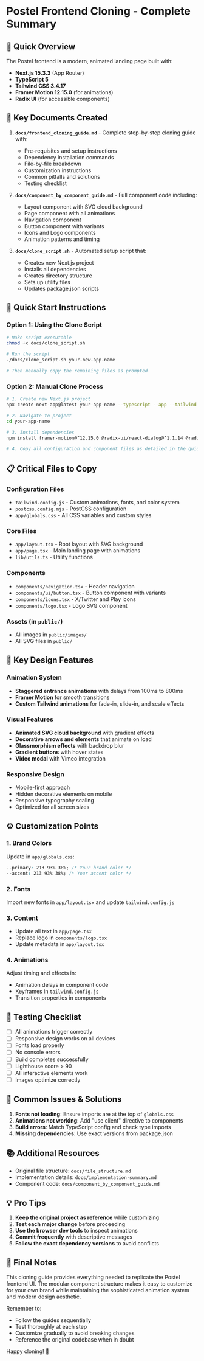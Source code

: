 # Postel Frontend Cloning - Complete Summary

## 🎯 Quick Overview

The Postel frontend is a modern, animated landing page built with:
- **Next.js 15.3.3** (App Router)
- **TypeScript 5**
- **Tailwind CSS 3.4.17** 
- **Framer Motion 12.15.0** (for animations)
- **Radix UI** (for accessible components)

## 📁 Key Documents Created

1. **`docs/frontend_cloning_guide.md`** - Complete step-by-step cloning guide with:
   - Pre-requisites and setup instructions
   - Dependency installation commands
   - File-by-file breakdown
   - Customization instructions
   - Common pitfalls and solutions
   - Testing checklist

2. **`docs/component_by_component_guide.md`** - Full component code including:
   - Layout component with SVG cloud background
   - Page component with all animations
   - Navigation component
   - Button component with variants
   - Icons and Logo components
   - Animation patterns and timing

3. **`docs/clone_script.sh`** - Automated setup script that:
   - Creates new Next.js project
   - Installs all dependencies
   - Creates directory structure
   - Sets up utility files
   - Updates package.json scripts

## 🚀 Quick Start Instructions

### Option 1: Using the Clone Script
```bash
# Make script executable
chmod +x docs/clone_script.sh

# Run the script
./docs/clone_script.sh your-new-app-name

# Then manually copy the remaining files as prompted
```

### Option 2: Manual Clone Process
```bash
# 1. Create new Next.js project
npx create-next-app@latest your-app-name --typescript --app --tailwind

# 2. Navigate to project
cd your-app-name

# 3. Install dependencies
npm install framer-motion@^12.15.0 @radix-ui/react-dialog@^1.1.14 @radix-ui/react-slot@^1.2.3 class-variance-authority@^0.7.1 clsx@^2.1.1 lucide-react@^0.511.0 tailwind-merge@^3.3.0 tailwindcss-animate@^1.0.7 geist@^1.4.2

# 4. Copy all configuration and component files as detailed in the guides
```

## 📋 Critical Files to Copy

### Configuration Files
- `tailwind.config.js` - Custom animations, fonts, and color system
- `postcss.config.mjs` - PostCSS configuration
- `app/globals.css` - All CSS variables and custom styles

### Core Files
- `app/layout.tsx` - Root layout with SVG background
- `app/page.tsx` - Main landing page with animations
- `lib/utils.ts` - Utility functions

### Components
- `components/navigation.tsx` - Header navigation
- `components/ui/button.tsx` - Button component with variants
- `components/icons.tsx` - X/Twitter and Play icons
- `components/logo.tsx` - Logo SVG component

### Assets (in `public/`)
- All images in `public/images/`
- All SVG files in `public/`

## 🎨 Key Design Features

### Animation System
- **Staggered entrance animations** with delays from 100ms to 800ms
- **Framer Motion** for smooth transitions
- **Custom Tailwind animations** for fade-in, slide-in, and scale effects

### Visual Features
- **Animated SVG cloud background** with gradient effects
- **Decorative arrows and elements** that animate on load
- **Glassmorphism effects** with backdrop blur
- **Gradient buttons** with hover states
- **Video modal** with Vimeo integration

### Responsive Design
- Mobile-first approach
- Hidden decorative elements on mobile
- Responsive typography scaling
- Optimized for all screen sizes

## ⚙️ Customization Points

### 1. Brand Colors
Update in `app/globals.css`:
```css
--primary: 213 93% 38%; /* Your brand color */
--accent: 213 93% 38%; /* Your accent color */
```

### 2. Fonts
Import new fonts in `app/layout.tsx` and update `tailwind.config.js`

### 3. Content
- Update all text in `app/page.tsx`
- Replace logo in `components/logo.tsx`
- Update metadata in `app/layout.tsx`

### 4. Animations
Adjust timing and effects in:
- Animation delays in component code
- Keyframes in `tailwind.config.js`
- Transition properties in components

## 🧪 Testing Checklist

- [ ] All animations trigger correctly
- [ ] Responsive design works on all devices
- [ ] Fonts load properly
- [ ] No console errors
- [ ] Build completes successfully
- [ ] Lighthouse score > 90
- [ ] All interactive elements work
- [ ] Images optimize correctly

## 🔧 Common Issues & Solutions

1. **Fonts not loading**: Ensure imports are at the top of `globals.css`
2. **Animations not working**: Add "use client" directive to components
3. **Build errors**: Match TypeScript config and check type imports
4. **Missing dependencies**: Use exact versions from package.json

## 📚 Additional Resources

- Original file structure: `docs/file_structure.md`
- Implementation details: `docs/implementation-summary.md`
- Component code: `docs/component_by_component_guide.md`

## 💡 Pro Tips

1. **Keep the original project as reference** while customizing
2. **Test each major change** before proceeding
3. **Use the browser dev tools** to inspect animations
4. **Commit frequently** with descriptive messages
5. **Follow the exact dependency versions** to avoid conflicts

## 🎉 Final Notes

This cloning guide provides everything needed to replicate the Postel frontend UI. The modular component structure makes it easy to customize for your own brand while maintaining the sophisticated animation system and modern design aesthetic.

Remember to:
- Follow the guides sequentially
- Test thoroughly at each step
- Customize gradually to avoid breaking changes
- Reference the original codebase when in doubt

Happy cloning! 🚀 